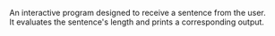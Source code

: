 An interactive program designed to receive a sentence from the user.  
It evaluates the sentence's length and prints a corresponding output.
